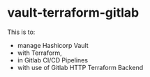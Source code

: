 # vault-terraform-gitlab

This is to:
  - manage Hashicorp Vault
  - with Terraform, 
  - in Gitlab CI/CD Pipelines 
  - with use of Gitlab HTTP Terraform Backend
